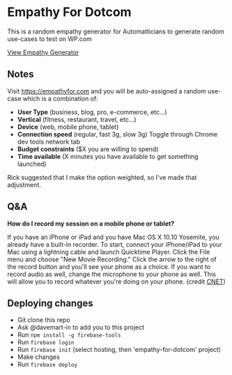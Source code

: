 # Empathy For Dotcom
This is a random empathy generator for Automatticians to generate random use-cases to test on WP.com

[View Empathy Generator](https://empathyfor.com)

## Notes
Visit https://empathyfor.com and you will be auto-assigned a random use-case which is a combination of:

- **User Type** (business, blog, pro, e-commerce, etc...)
- **Vertical** (fitness, restaurant, travel, etc...)
- **Device** (web, mobile phone, tablet)
- **Connection speed** (regular, fast 3g, slow 3g) Toggle through Chrome dev tools network tab
- **Budget constraints** ($X you are willing to spend)
- **Time available** (X minutes you have available to get something launched)

Rick suggested that I make the option weighted, so I've made that adjustment.

## Q&A

**How do I record my session on a mobile phone or tablet?**

If you have an iPhone or iPad and you have Mac OS X 10.10 Yosemite, you already have a built-in recorder. To start, connect your iPhone/iPad to your Mac using a lightning cable and launch Quicktime Player. Click the File menu and choose "New Movie Recording." Click the arrow to the right of the record button and you'll see your phone as a choice. If you want to record audio as well, change the microphone to your phone as well. This will allow you to record whatever you're doing on your phone. (credit [CNET](https://www.cnet.com/how-to/how-to-record-your-iphones-screen-and-audio-using-a-mac/))

## Deploying changes
- Git clone this repo
- Ask @davemart-in to add you to this project
- Run `npm install -g firebase-tools`
- Run `firebase login`
- Run `firebase init` (select hosting, then 'empathy-for-dotcom' project)
- Make changes
- Run `firebase deploy`